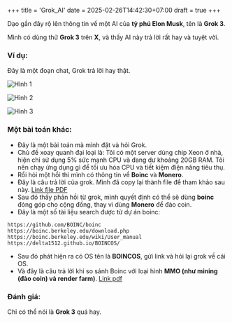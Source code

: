 +++
title = 'Grok_AI'
date = 2025-02-26T14:42:30+07:00
draft = true
+++

Dạo gần đây rộ lên thông tin về một AI của **tỷ phú Elon Musk**, tên là **Grok 3**.

Mình có dùng thử **Grok 3** trên **X**, và thấy AI này trả lời rất hay và tuyệt vời.

### Ví dụ:
Đây là một đoạn chat, Grok trả lời hay thật.

![Hình 1](/image/Others/Grok_AI/Hinh_1.png)

![Hình 2](/image/Others/Grok_AI/Hinh_2.png)

![Hình 3](/image/Others/Grok_AI/Hinh_3.png)

### Một bài toán khác:
- Đây là một bài toán mà mình đặt và hỏi Grok.
- Chủ đề xoay quanh đại loại là: Tôi có một server dùng chip Xeon ở nhà, hiện chỉ sử dụng 5% sức mạnh CPU và đang dư khoảng 20GB RAM. Tôi nên chạy ứng dụng gì để tối ưu hóa CPU và tiết kiệm điện năng tiêu thụ.
- Rồi hỏi một hồi thì mình có thông tin về **Boinc** và **Monero**.
- Đây là câu trả lời của grok. Mình đã copy lại thành file để tham khảo sau này. [Link file PDF](https://blog.vinhld-homelab.io.vn/docs/grok_ai_chat/Grok-Boinc_Monero.pdf)
- Sau đó thấy phản hồi từ grok, mình quyết định có thể sẽ dùng **boinc** đóng góp cho cộng đồng, thay vì dùng **Monero** để đào coin.
- Đây là một số tài liệu search được từ dự án boinc:
```
https://github.com/BOINC/boinc
https://boinc.berkeley.edu/download.php
https://boinc.berkeley.edu/wiki/User_manual
https://delta1512.github.io/BOINCOS/
```
- Sau đó phát hiện ra có OS tên là **BOINCOS**, gửi link và hỏi lại grok về cái OS.
- Và đây là câu trả lời khi so sánh Boinc với loại hình **MMO (như mining (đào coin) và render farm)**. [Link pdf](/docs/grok_ai_chat/Grok_BoincOS.pdf)

### Đánh giá:
Chỉ có thể nói là **Grok 3** quá hay.



